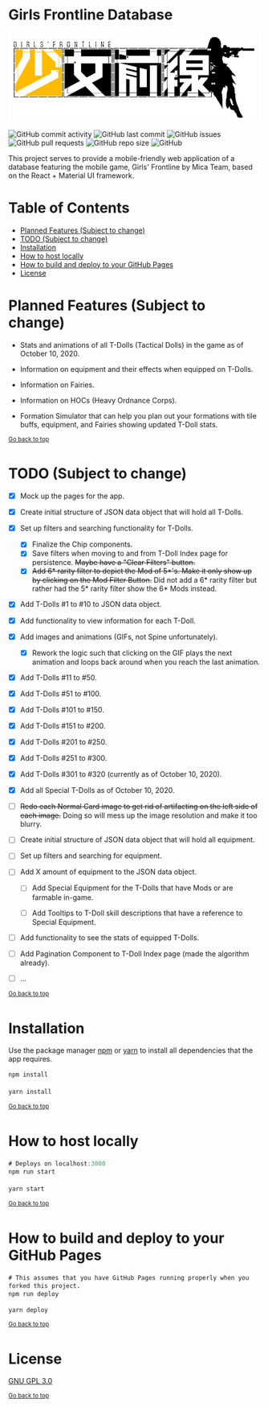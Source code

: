 # Girls Frontline Database

![Girls' Frontline](/src/images/logo.png)

![GitHub commit activity](https://img.shields.io/github/commit-activity/m/steve1316/gfl-database?logo=GitHub) ![GitHub last commit](https://img.shields.io/github/last-commit/steve1316/gfl-database?logo=GitHub) ![GitHub issues](https://img.shields.io/github/issues/steve1316/gfl-database?logo=GitHub) ![GitHub pull requests](https://img.shields.io/github/issues-pr/steve1316/gfl-database?logo=GitHub) ![GitHub repo size](https://img.shields.io/github/repo-size/steve1316/gfl-database?logo=GitHub) ![GitHub](https://img.shields.io/github/license/steve1316/gfl-database?logo=GitHub)

This project serves to provide a mobile-friendly web application of a database featuring the mobile game, Girls' Frontline by Mica Team, based on the React + Material UI framework.

# Table of Contents

- [Planned Features (Subject to change)](<#planned-features-(subject-to-change)>)
- [TODO (Subject to change)](<#todo-(subject-to-change)>)
- [Installation](#installation)
- [How to host locally](#how-to-host-locally)
- [How to build and deploy to your GitHub Pages](#how-to-build-and-deploy-to-your-github-pages)
- [License](#license)

# Planned Features (Subject to change)

- Stats and animations of all T-Dolls (Tactical Dolls) in the game as of October 10, 2020.

- Information on equipment and their effects when equipped on T-Dolls.

- Information on Fairies.

- Information on HOCs (Heavy Ordnance Corps).

- Formation Simulator that can help you plan out your formations with tile buffs, equipment, and Fairies showing updated T-Doll stats.

<sup><a href="#girls-frontline-database">Go back to top</a></sup>

# TODO (Subject to change)

- [x] Mock up the pages for the app.

- [x] Create initial structure of JSON data object that will hold all T-Dolls.

- [x] Set up filters and searching functionality for T-Dolls.

  - [x] Finalize the Chip components.
  - [x] Save filters when moving to and from T-Doll Index page for persistence. ~~Maybe have a "Clear Filters" button.~~
  - [x] ~~Add 6* rarity filter to depict the Mod of 5*'s. Make it only show up by clicking on the Mod Filter Button.~~ Did not add a 6* rarity filter but rather had the 5* rarity filter show the 6\* Mods instead.

- [x] Add T-Dolls #1 to #10 to JSON data object.

- [x] Add functionality to view information for each T-Doll.

- [x] Add images and animations (GIFs, not Spine unfortunately).

  - [x] Rework the logic such that clicking on the GIF plays the next animation and loops back around when you reach the last animation.

- [x] Add T-Dolls #11 to #50.

- [x] Add T-Dolls #51 to #100.

- [x] Add T-Dolls #101 to #150.

- [x] Add T-Dolls #151 to #200.

- [x] Add T-Dolls #201 to #250.

- [x] Add T-Dolls #251 to #300.

- [x] Add T-Dolls #301 to #320 (currently as of October 10, 2020).

- [x] Add all Special T-Dolls as of October 10, 2020.

- [ ] ~~Redo each Normal Card image to get rid of artifacting on the left side of each image.~~ Doing so will mess up the image resolution and make it too blurry.

- [ ] Create initial structure of JSON data object that will hold all equipment.

- [ ] Set up filters and searching for equipment.

- [ ] Add X amount of equipment to the JSON data object.

  - [ ] Add Special Equipment for the T-Dolls that have Mods or are farmable in-game.

  - [ ] Add Tooltips to T-Doll skill descriptions that have a reference to Special Equipment.

- [ ] Add functionality to see the stats of equipped T-Dolls.

- [ ] Add Pagination Component to T-Doll Index page (made the algorithm already).

- [ ] ...

<sup><a href="#girls-frontline-database">Go back to top</a></sup>

# Installation

Use the package manager [npm](https://www.npmjs.com/get-npm) or [yarn](https://yarnpkg.com/getting-started/install) to install all dependencies that the app requires.

```javascript
npm install

yarn install
```

<sup><a href="#girls-frontline-database">Go back to top</a></sup>

# How to host locally

```javascript
# Deploys on localhost:3000
npm run start

yarn start
```

<sup><a href="#girls-frontline-database">Go back to top</a></sup>

# How to build and deploy to your GitHub Pages

```ssh
# This assumes that you have GitHub Pages running properly when you forked this project.
npm run deploy

yarn deploy
```

<sup><a href="#girls-frontline-database">Go back to top</a></sup>

# License

[GNU GPL 3.0](https://choosealicense.com/licenses/gpl-3.0/)

<sup><a href="#girls-frontline-database">Go back to top</a></sup>
